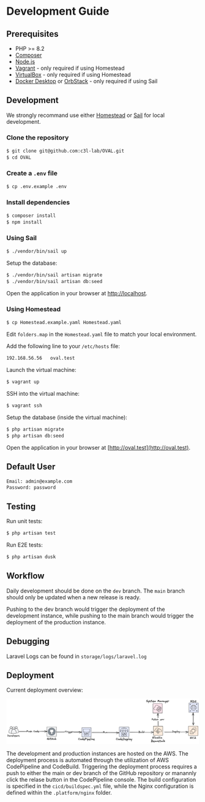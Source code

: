 # Development Guide

## Prerequisites

- PHP >= 8.2
- [Composer](https://getcomposer.org/)
- [Node.js](https://nodejs.org/en/)
- [Vagrant](https://www.vagrantup.com/) - only required if using Homestead
- [VirtualBox](https://www.virtualbox.org/) - only required if using Homestead
- [Docker Desktop](https://www.docker.com/products/docker-desktop) or [OrbStack](https://orbstack.dev) - only required if using Sail

## Development

We strongly recommand use either [Homestead](https://laravel.com/docs/10.x/homestead) or [Sail](https://laravel.com/docs/10.x/sail) for local development.

### Clone the repository

```bash
$ git clone git@github.com:c3l-lab/OVAL.git
$ cd OVAL
```

### Create a `.env` file

```bash
$ cp .env.example .env
```

### Install dependencies

```bash
$ composer install
$ npm install
```

### Using Sail

```bash
$ ./vendor/bin/sail up
```

Setup the database:

```bash
$ ./vendor/bin/sail artisan migrate
$ ./vendor/bin/sail artisan db:seed
```

Open the application in your browser at [http://localhost](http://localhost).

### Using Homestead

```bash
$ cp Homestead.example.yaml Homestead.yaml
```

Edit `folders.map` in the `Homestead.yaml` file to match your local environment.

Add the following line to your `/etc/hosts` file:

```bash
192.168.56.56   oval.test
```

Launch the virtual machine:

```bash
$ vagrant up
```

SSH into the virtual machine:

```bash
$ vagrant ssh
```

Setup the database (inside the virtual machine):

```bash
$ php artisan migrate
$ php artisan db:seed
```

Open the application in your browser at [http://oval.test](http://oval.test).

## Default User

```
Email: admin@example.com
Password: password
```

## Testing

Run unit tests:

```bash
$ php artisan test
```

Run E2E tests:

```bash
$ php artisan dusk
```

## Workflow

Daily development should be done on the `dev` branch. The `main` branch should only be updated when a new release is ready.

Pushing to the dev branch would trigger the deployment of the development instance, while pushing to the main branch would trigger the deployment of the production instance.

## Debugging

Laravel Logs can be found in `storage/logs/laravel.log`

## Deployment

Current deployment overview:

![Deployment overview](images/deployment.png)

The development and production instances are hosted on the AWS. The deployment process is automated through the utilization of AWS CodePipeline and CodeBuild. Triggering the deployment process requires a push to either the main or dev branch of the GitHub repository or manannly click the relase button in the CodePipeline console. The build configuration is specified in the `cicd/buildspec.yml` file, while the Nginx configuration is defined within the `.platform/nginx` folder.
